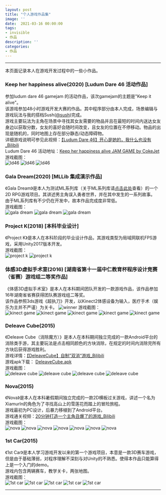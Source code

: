 ```yaml
---
layout: post
title: "个人游戏作品集"
image: ''
date:  2021-03-16 00:00:00
tags:
- invisible
- 作品
description: ''
categories:
- 作品
---
```


---
本页面记录本人在游戏开发过程中的一些小作品。

### Keep her happiness alive(2020) [Ludum Dare 46 活动作品]
参加ludum dare 46 gamejam 的活动作品，该次gamejam的主题是"Keep it alive"。  
该游戏参加48小时游戏开发大赛的作品。其中程序部分由本人完成，场景编辑与游戏玩法与我的搭档Sush([@sush](http://www.susihao.com/))完成。  
游戏主要玩法为主角在场景中寻找其女友需要的物品并且在最短的时间内送达女友身边以获取分数，女友的喜好会随时间改变，且女友的位置在不停移动。物品的出现是随机的，同时地图上存在部分静态/动态障碍物。  
详细游戏说明可参见此视频：<a href="https://www.bilibili.com/video/BV1e54y197Qd" target="_blank">【Ludum Dare 46】开心是她的，我什么也没有_Bilibili</a>  
Ludum Dare 46 活动地址：<a href="https://ldjam.com/events/ludum-dare/46/keep-her-happiness-alive" target="_blank">Keep her happiness alive JAM GAME by CokeJet</a>  
游戏截图：  
![ld46](../assets/img/mygames/ld46_0.png)
![ld46](../assets/img/mygames/ld46_1.png)
![ld46](../assets/img/mygames/ld46_2.png)

### Gala Dream(2020) [MLLib 集成演示作品]
《Gala Dream》是本人为测试ML系列库（关于ML系列库请<a href="../mltoolbox/" target="_blank">点击此处</a>查看）的一个2D RPG游戏项目。其讲述男主角误入勇者世界，并在其中发生的一系列故事。  
由于ML系列库有不少仍在开发中，故本作品完成度非常低。  
游戏截图：  
![gala dream](../assets/img/mygames/gala_dream_1.gif)
![gala dream](../assets/img/mygames/gala_dream_2.gif)
![gala dream](../assets/img/mygames/gala_dream_3.gif)

### Project K(2018) [本科毕业设计]
《Project K》是本人在本科阶段的毕业设计作品，其游戏类型为局域网联机FPS游戏，采用Unity2017版本开发。  
游戏截图：  
![project k](../assets/img/mygames/project_k_0.gif)
![project k](../assets/img/mygames/project_k_1.gif)

### 体感3D虚拟手术室(2016) [湖南省第十一届中仁教育杯程序设计竞赛（省赛）游戏组二等奖作品]
《体感3D虚拟手术室》是本人在本科期间团队开发的一款游戏作品，该作品参加16年湖南省省赛获得团队赛游戏组二等奖。  
该作品参照3ds游戏《超执刀》开发，以Kinect2体感设备为输入，医疗手术（娱乐为主并不严谨）为关卡。
![winner](../assets/img/mygames/winner_0.png)
游戏截图：  
![kinect game](../assets/img/mygames/kinect_game_0.png)
![kinect game](../assets/img/mygames/kinect_game_2.png)
![kinect game](../assets/img/mygames/kinect_game_1.png)
![kinect game](../assets/img/mygames/kinect_game_3.png)
![kinect game](../assets/img/mygames/kinect_game_4.png)

### Deleave Cube(2015)
《Deleave Cube（消除魔方）》是本人在本科期间独立完成的一款Android平台的消除类手游，其主要玩法是点击相同颜色的方块消除，在规定的时间内消除完所有方块后获得游戏胜利。  
游戏详情：<a href="https://www.bilibili.com/video/BV1as411d7yU" target="_blank">【DeleaveCube】自制”双消“游戏_Bilibili</a>  
游戏apk下载： [DeleaveCube.apk](../assets/downloadable/deleavecube.apk)  
游戏截图：  
![deleave cube](../assets/img/mygames/deleave_cube_0.png)
![deleave cube](../assets/img/mygames/deleave_cube_1.png)
![deleave cube](../assets/img/mygames/deleave_cube_2.png)
![deleave cube](../assets/img/mygames/deleave_cube_3.png)

### Nova(2015)
《Nova》是本人在本科暑假期间独立完成的一款2D横板过关游戏，讲述一个名为Xiamurln的角色为了寻找高山上的雪莲花而踏上的冒险旅程。  
游戏最初为PC设计，后暴力移植到了Android平台。  
游戏通关视频：<a href="https://www.bilibili.com/video/BV1as41127cx?t=1155" target="_blank">20分钟打造一个主角丑爆了的游戏_Bilibili</a>  
游戏截图：  
![nova](../assets/img/mygames/nova_0.png)
![nova](../assets/img/mygames/nova_1.png)
![nova](../assets/img/mygames/nova_2.png)
![nova](../assets/img/mygames/nova_3.png)
![nova](../assets/img/mygames/nova_4.png)
![nova](../assets/img/mygames/nova_5.png)
![nova](../assets/img/mygames/nova_6.png)

### 1st Car(2015)
《1st Car》是本人学习游戏开发以来的第一个游戏项目，本意是一款3D赛车游戏，但是由于基础薄弱，对程序理解不深刻与对Unity的不熟悉。使得本作品只能算得上是一个入门的demo。  
游戏内包含两辆赛车，教学关卡，两张地图。  
游戏截图：  
![1st car](../assets/img/mygames/1st_car_0.png)
![1st car](../assets/img/mygames/1st_car_1.png)
![1st car](../assets/img/mygames/1st_car_2.png)
![1st car](../assets/img/mygames/1st_car_3.png)
![1st car](../assets/img/mygames/1st_car_4.png)

---